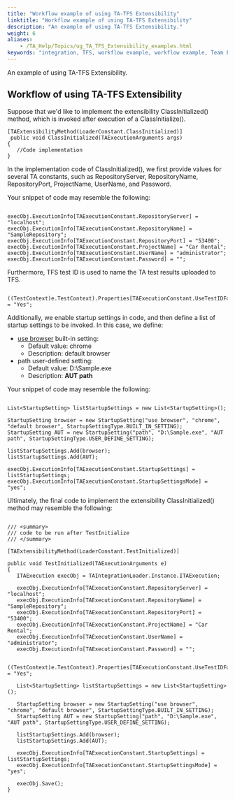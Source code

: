```yaml
--- 
title: "Workflow example of using TA-TFS Extensibility"
linktitle: "Workflow example of using TA-TFS Extensibility"
description: "An example of using TA-TFS Extensibility."
weight: 6
aliases: 
    - /TA_Help/Topics/ug_TA_TFS_Extensibility_examples.html
keywords: "integration, TFS, workflow example, workflow example, Team Foundation Server"
---
```


An example of using TA-TFS Extensibility.

## Workflow of using TA-TFS Extensibility

Suppose that we'd like to implement the extensibility ClassInitialized\(\) method, which is invoked after execution of a ClassInitialize\(\).

```
[TAExtensibilityMethod(LoaderConstant.ClassInitialized)]
 public void ClassInitialized(TAExecutionArguments args)
{
   //Code implementation						
}
```

In the implementation code of ClassInitialized\(\), we first provide values for several TA constants, such as RepositoryServer, RepositoryName, RepositoryPort, ProjectName, UserName, and Password.

Your snippet of code may resemble the following:

```

execObj.ExecutionInfo[TAExecutionConstant.RepositoryServer] = "localhost";
execObj.ExecutionInfo[TAExecutionConstant.RepositoryName] = "SampleRepository";
execObj.ExecutionInfo[TAExecutionConstant.RepositoryPort] = "53400";
execObj.ExecutionInfo[TAExecutionConstant.ProjectName] = "Car Rental";
execObj.ExecutionInfo[TAExecutionConstant.UserName] = "administrator";
execObj.ExecutionInfo[TAExecutionConstant.Password] = "";

```

Furthermore, TFS test ID is used to name the TA test results uploaded to TFS.

```

((TestContext)e.TestContext).Properties[TAExecutionConstant.UseTestIDForUploadedResults] = "Yes";

```

Additionally, we enable startup settings in code, and then define a list of startup settings to be invoked. In this case, we define:

-   [use browser](/TA_Automation/Topics/bis_use_browser.html) built-in setting:
    -   Default value: chrome
    -   Description: default browser
-   path user-defined setting:
    -   Default value: D:\\Sample.exe
    -   Description: **AUT path**

Your snippet of code may resemble the following:

```

List<StartupSetting> listStartupSettings = new List<StartupSetting>();

StartupSetting browser = new StartupSetting("use browser", "chrome", "default browser", StartupSettingType.BUILT_IN_SETTING);
StartupSetting AUT = new StartupSetting("path", "D:\Sample.exe", "AUT path", StartupSettingType.USER_DEFINE_SETTING);

listStartupSettings.Add(browser);
listStartupSettings.Add(AUT);

execObj.ExecutionInfo[TAExecutionConstant.StartupSettings] = listStartupSettings;
execObj.ExecutionInfo[TAExecutionConstant.StartupSettingsMode] = "yes";

```

Ultimately, the final code to implement the extensibility ClassInitialized\(\) method may resemble the following:

```

/// <summary>
/// code to be run after TestInitialize
/// </summary>
         
[TAExtensibilityMethod(LoaderConstant.TestInitialized)]
         
public void TestInitialized(TAExecutionArguments e)
{
   ITAExecution execObj = TAIntegrationLoader.Instance.ITAExecution;
         
   execObj.ExecutionInfo[TAExecutionConstant.RepositoryServer] = "localhost";
   execObj.ExecutionInfo[TAExecutionConstant.RepositoryName] = "SampleRepository";
   execObj.ExecutionInfo[TAExecutionConstant.RepositoryPort] = "53400";
   execObj.ExecutionInfo[TAExecutionConstant.ProjectName] = "Car Rental";
   execObj.ExecutionInfo[TAExecutionConstant.UserName] = "administrator";
   execObj.ExecutionInfo[TAExecutionConstant.Password] = "";
   
  ((TestContext)e.TestContext).Properties[TAExecutionConstant.UseTestIDForUploadedResults] = "Yes";

   List<StartupSetting> listStartupSettings = new List<StartupSetting>();
         
   StartupSetting browser = new StartupSetting("use browser", "chrome", "default browser", StartupSettingType.BUILT_IN_SETTING);
   StartupSetting AUT = new StartupSetting("path", "D:\Sample.exe", "AUT path", StartupSettingType.USER_DEFINE_SETTING);
         
   listStartupSettings.Add(browser);
   listStartupSettings.Add(AUT);
         
   execObj.ExecutionInfo[TAExecutionConstant.StartupSettings] = listStartupSettings;
   execObj.ExecutionInfo[TAExecutionConstant.StartupSettingsMode] = "yes";
         
   execObj.Save();
}

```



